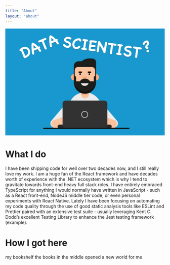 ```yaml
---
title: "About"
layout: "about"
---
```


![alt](./datascientist.png)

# What I do

I have been shipping code for well over two decades now, and I still really love my work. I am a huge fan of the React framework and have decades worth of experience with the .NET ecosystem which is why I tend to gravitate towards front-end heavy full stack roles. I have entirely embraced TypeScript for anything I would normally have written in JavaScript - such as a React front-end, NodeJS middle tier code, or even personal experiments with React Native. Lately I have been focusing on automating my code quality through the use of good static analysis tools like ESLint and Prettier paired with an extensive test suite - usually leveraging Kent C. Dodd’s excellent Testing Library to enhance the Jest testing framework (example).


# How I got here
my bookshelf
the books in the middle opened a new world for me
